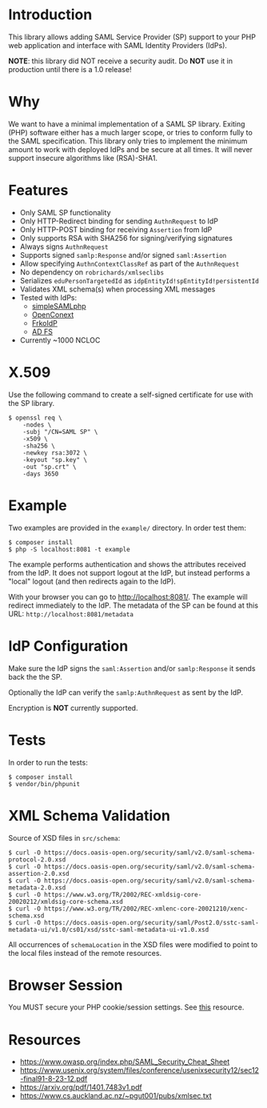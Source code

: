 # Introduction

This library allows adding SAML Service Provider (SP) support to your PHP web
application and interface with SAML Identity Providers (IdPs).

**NOTE**: this library did NOT receive a security audit. Do **NOT** use it in
production until there is a 1.0 release!

# Why

We want to have a minimal implementation of a SAML SP library. Exiting (PHP) 
software either has a much larger scope, or tries to conform fully to the SAML 
specification. This library only tries to implement the minimum amount to work
with deployed IdPs and be secure at all times. It will never support insecure
algorithms like (RSA)-SHA1.

# Features

- Only SAML SP functionality
- Only HTTP-Redirect binding for sending `AuthnRequest` to IdP
- Only HTTP-POST binding for receiving `Assertion` from IdP
- Only supports RSA with SHA256 for signing/verifying signatures
- Always signs `AuthnRequest`
- Supports signed `samlp:Response` and/or signed `saml:Assertion`
- Allow specifying `AuthnContextClassRef` as part of the `AuthnRequest`
- No dependency on `robrichards/xmlseclibs`
- Serializes `eduPersonTargetedId` as `idpEntityId!spEntityId!persistentId`
- Validates XML schema(s) when processing XML messages
- Tested with IdPs:
  - [simpleSAMLphp](https://simplesamlphp.org/)
  - [OpenConext](https://openconext.org/)
  - [FrkoIdP](https://github.com/fkooman/php-saml-idp/)
  - [AD FS](https://en.wikipedia.org/wiki/Active_Directory_Federation_Services)
- Currently ~1000 NCLOC

# X.509

Use the following command to create a self-signed certificate for use with the
SP library.

    $ openssl req \
        -nodes \
        -subj "/CN=SAML SP" \
        -x509 \
        -sha256 \
        -newkey rsa:3072 \
        -keyout "sp.key" \
        -out "sp.crt" \
        -days 3650

# Example

Two examples are provided in the `example/` directory. In order test them:

    $ composer install
    $ php -S localhost:8081 -t example

The example performs authentication and shows the attributes received from the 
IdP. It does not support logout at the IdP, but instead performs a "local" 
logout (and then redirects again to the IdP).

With your browser you can go to 
[http://localhost:8081/](http://localhost:8081/). The example will redirect 
immediately to the IdP. The metadata of the SP can be found at this URL: 
`http://localhost:8081/metadata`

# IdP Configuration

Make sure the IdP signs the `saml:Assertion` and/or `samlp:Response` it sends 
back the the SP.

Optionally the IdP can verify the `samlp:AuthnRequest` as sent by the IdP.

Encryption is **NOT** currently supported.

# Tests

In order to run the tests:

    $ composer install
    $ vendor/bin/phpunit

# XML Schema Validation

Source of XSD files in `src/schema`:

    $ curl -O https://docs.oasis-open.org/security/saml/v2.0/saml-schema-protocol-2.0.xsd
    $ curl -O https://docs.oasis-open.org/security/saml/v2.0/saml-schema-assertion-2.0.xsd
    $ curl -O https://docs.oasis-open.org/security/saml/v2.0/saml-schema-metadata-2.0.xsd
    $ curl -O https://www.w3.org/TR/2002/REC-xmldsig-core-20020212/xmldsig-core-schema.xsd
    $ curl -O https://www.w3.org/TR/2002/REC-xmlenc-core-20021210/xenc-schema.xsd
    $ curl -O https://docs.oasis-open.org/security/saml/Post2.0/sstc-saml-metadata-ui/v1.0/cs01/xsd/sstc-saml-metadata-ui-v1.0.xsd

All occurrences of `schemaLocation` in the XSD files were modified to point to
the local files instead of the remote resources.

# Browser Session

You MUST secure your PHP cookie/session settings. See 
[this](https://paragonie.com/blog/2015/04/fast-track-safe-and-secure-php-sessions) 
resource.

# Resources

* https://www.owasp.org/index.php/SAML_Security_Cheat_Sheet
* https://www.usenix.org/system/files/conference/usenixsecurity12/sec12-final91-8-23-12.pdf
* https://arxiv.org/pdf/1401.7483v1.pdf
* https://www.cs.auckland.ac.nz/~pgut001/pubs/xmlsec.txt
